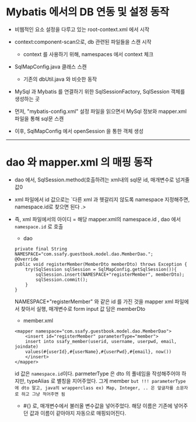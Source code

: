 # Mybatis 에서의 DB 연동 및 설정 동작 

- 비웹적인 요소 설정을 다루고 있는 root-context.xml 에서 시작 

- context:component-scan으로, db 관련된 파일들을 스캔 시작 
    - context 를 사용하기 위해, namespaces 에서 context 체크 

- SqlMapConfig.java 클래스 스캔 
     - 기존의 dbUtil.java 와 비슷한 동작 

- MySql 과 Mybatis 를 연결하기 위한 SqlSessionFactory, SqlSession 객체를 생성하는 곳 

- 먼저, "mybatis-config.xml" 설정 파일을 읽으면서 MySql 정보와 mapper.xml 파일을 통해 sql문 스캔

- 이후, SqlMapConfig 에서 openSession 을 통한 객체 생성  
---
# dao 와 mapper.xml 의 매핑 동작 

- dao 에서, SqlSession.method(호출하려는 xml내의 sql문 id, 매개변수로 넘겨줄 값0

- xml 파일에서 id 값으로는 `다른 xml 과 헷갈리지 않도록 namespace 지정해주면, namespace.id로 찾으면 된다 .> 

- 즉, xml 파일에서의 아이디 = 해당 mapper.xml의 namespace.id , dao 에서 `namespace.id` 로 호출 

    - dao 
    ``` 
    private final String NAMESPACE="com.ssafy.guestbook.model.dao.MemberDao.";
    @Override
	public void registerMember(MemberDto memberDto) throws Exception {
		try(SqlSession sqlSession = SqlMapConfig.getSqlSession()){
			sqlSession.insert(NAMESPACE+"registerMember", memberDto);
			sqlSession.commit();
		}	
	}
    ``` 
    
    NAMESPACE+"registerMember" 와 같은 id 를 가진 것을 mapper xml 파일에서 찾아서 실행, 매개변수로 form input 값 담은 memberDto
    
    - member.xml
    ```
    <mapper namespace="com.ssafy.guestbook.model.dao.MemberDao">
	    <insert id="registerMember" parameterType="member">
	    insert into ssafy_member(userid, username, userpwd, email, joindate)
	    values(#{userId},#{userName},#{userPwd},#{email}, now())
	    </insert>
    </mapper>
    ```

    id 값은 `namespace.id`이다. parmeterType 은 dto 의 풀네임을 작성해주어야 하지만, typeAlias 로 별칭을 지어주었다. 그게 member 
    ` but !!! parameterType 에 dto 말고, java의 wrapperclass ex) Map, Integer, .. 은 앞글자를 소문자로 하고 그냥 적어주면 됨 `
    - #{} 로, 매개변수에서 불러올 변수값을 넣어주었다. 해당 이름은 기존에 넣어주던 값과 이름이 같아야지 자동으로 매핑되어진다. 
